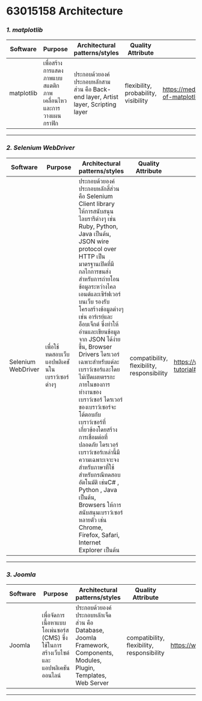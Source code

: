 # 63015158 Architecture

### *1. matplotlib*

| Software | Purpose | Architectural patterns/styles | Quality Attribute | Resource |
| ----------- | ----------- | ----------| ----------|----------|
| matplotlib | เพื่อสร้างการแสดงภาพแบบสแตติก ภาพเคลื่อนไหว และการวางแผนกราฟิก |  ประกอบด้วยองค์ประกอบหลักสามส่วน คือ Back-end layer, Artist layer, Scripting layer | flexibility, probability, visibility | https://medium.com/@codingpilot25/architecture-of-matplotlib-1a2d44370f5a |
---
### *2. Selenium WebDriver*

| Software | Purpose | Architectural patterns/styles | Quality Attribute | Resource |
| ----------- | ----------- | ----------| ----------|----------|
| Selenium WebDriver | เพื่อใช้ทดสอบเว็บแอปพลิเคชันในเบราว์เซอร์ต่างๆ | ประกอบด้วยองค์ประกอบหลักสี่ส่วน คือ Selenium Client library ให้การสนับสนุนไลบรารีต่างๆ เช่น Ruby, Python, Java เป็นต้น, JSON wire protocol over HTTP เป็นมาตรฐานเปิดที่มีกลไกการขนส่งสำหรับการถ่ายโอนข้อมูลระหว่างไคลเอนต์และเซิร์ฟเวอร์บนเว็บ รองรับโครงสร้างข้อมูลต่างๆ เช่น อาร์เรย์และอ็อบเจ็กต์ ซึ่งทำให้อ่านและเขียนข้อมูลจาก JSON ได้ง่ายขึ้น, Browser Drivers ไดรเวอร์เฉพาะสำหรับแต่ละเบราว์เซอร์และโดยไม่เปิดเผยตรรกะภายในของการทำงานของเบราว์เซอร์ ไดรเวอร์ของเบราว์เซอร์จะโต้ตอบกับเบราว์เซอร์ที่เกี่ยวข้องโดยสร้างการเชื่อมต่อที่ปลอดภัย ไดรเวอร์เบราว์เซอร์เหล่านี้มีความเฉพาะเจาะจงสำหรับภาษาที่ใช้สำหรับกรณีทดสอบอัตโนมัติ เช่นC# , Python , Java เป็นต้น, Browsers ให้การสนับสนุนเบราว์เซอร์หลายตัว เช่น Chrome, Firefox, Safari, Internet Explorer เป็นต้น | compatibility, flexibility, responsibility | https://www.browserstack.com/guide/selenium-webdriver-tutorial#:~:text=Selenium%20WebDriver%20is%20a%20web,language%20to%20create%20test%20scripts. |
---
### *3. Joomla*

| Software | Purpose | Architectural patterns/styles | Quality Attribute | Resource |
| ----------- | ----------- | ----------| ----------|----------|
| Joomla | เพื่อจัดการเนื้อหาแบบโอเพ่นซอร์ส (CMS) ซึ่งใช้ในการสร้างเว็บไซต์และแอปพลิเคชันออนไลน์ | ประกอบด้วยองค์ประกอบหลักเจ็ดส่วน คือ Database, Joomla Framework, Components, Modules, Plugin, Templates, Web Server | compatibility, flexibility, responsibility | https://www.tutorialspoint.com/joomla/joomla_architecture.htm |
---


